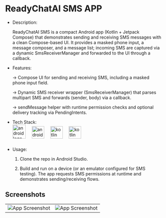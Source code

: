 # ReadyChatAI SMS APP

<ul>
<li>Description:</li>

ReadyChatAI SMS is a compact Android app (Kotlin + Jetpack Compose) that demonstrates sending and receiving SMS messages with a clean Compose-based UI. It provides a masked phone input, a message composer, and a message list; incoming SMS are captured via a dynamic SmsReceiverManager and forwarded to the UI through a callback.


<li>Features:</li>

-> Compose UI for sending and receiving SMS, including a masked phone input field.

-> Dynamic SMS receiver wrapper (SmsReceiverManager) that parses multipart SMS and forwards (sender, body) via a callback.

-> sendMessage helper with runtime permission checks and optional delivery tracking via PendingIntents.


<li>Tech Stack:</li>

<div align="left">
  <img src="https://raw.githubusercontent.com/gilbarbara/logos/refs/heads/main/logos/android-icon.svg" height="45" width="42" alt="android logo"  />
  <img width="12" />
  <img src="https://cdn.jsdelivr.net/gh/devicons/devicon/icons/androidstudio/androidstudio-original.svg" height="40" alt="androidstudio logo"  />
  <img width="12" />
  <img src="https://cdn.jsdelivr.net/gh/devicons/devicon/icons/kotlin/kotlin-original.svg" height="40" alt="kotlin logo"  />
  <img width="12" />
  <img src="https://github.com/devicons/devicon/tree/v2.17.0/icons/jetpackcompose/jetpackcompose-original-wordmark.svg" height="40" alt="kotlin logo"  />
  <img width="12" />
</div>

###


<li>Usage:</li>

1. Clone the repo in Android Studio.

2. Build and run on a device (or an emulator configured for SMS testing). The app requests SMS permissions at runtime and demonstrates sending/receiving flows.
   

</ul>


## Screenshots

|   |   |
|:--------------:|:---------------:|
| ![App Screenshot](https://assets.zyrosite.com/cdn-cgi/image/format=auto,w=360,h=649,fit=crop,trim=0;6.182142857142857;0;0/mk3DXyWBRZCxzX6B/01_upscayl_3x_remacri-YanBZZvVlPh9VjnN.png) | ![App Screenshot](https://assets.zyrosite.com/cdn-cgi/image/format=auto,w=360,h=649,fit=crop,trim=0;12.277580071174377;0;0/mk3DXyWBRZCxzX6B/02_upscayl_3x_remacri-mk3DxxpRMKczOxXV.png) |
